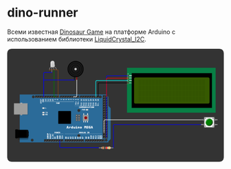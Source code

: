 # dino-runner
Всеми известная [Dinosaur Game](ru.wikipedia.org/wiki/Dinosaur_Game) на платформе Arduino с использованием библиотеки [LiquidCrystal_I2C](https://github.com/johnrickman/LiquidCrystal_I2C).

![scheme](https://github.com/LuK050/dino-runner/blob/main/resources/scheme.png)


